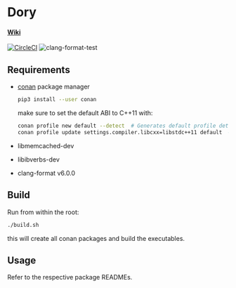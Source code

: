 # Dory

#### [Wiki](https://github.com/kristianmitk/dory/wiki)

[![CircleCI](https://circleci.com/gh/kristianmitk/dory/tree/master.svg?style=shield&circle-token=8aee442f89261c33ece50901b09ef414a085ca9f)](https://circleci.com/gh/kristianmitk/dory/tree/master) ![clang-format-test](https://github.com/kristianmitk/dory/workflows/clang-format-test/badge.svg)

## Requirements

- [conan](https://conan.io/) package manager
    ```sh 
    pip3 install --user conan
    ```

    make sure to set the default ABI to C++11 with:

    ```sh
    conan profile new default --detect  # Generates default profile detecting GCC and sets old ABI
    conan profile update settings.compiler.libcxx=libstdc++11 default  # Sets libcxx to C++11 ABI
    ```

- libmemcached-dev
- libibverbs-dev
- clang-format v6.0.0



## Build

Run from within the root:

```sh
./build.sh
```

this will create all conan packages and build the executables.

## Usage

Refer to the respective package READMEs.
